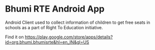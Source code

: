 # Bhumi RTE Android App
Android Client used to collect information of children to get free seats in schools as a part of Right To Education initiative.

Find it on https://play.google.com/store/apps/details?id=org.bhumi.bhumisrte&hl=en_IN&gl=US
